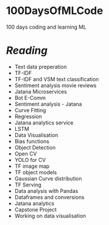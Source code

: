 # 100DaysOfMLCode
100 days coding and learning ML

# *Reading*
* Text data preperation
* TF-IDF
* TF-IDF and VSM text classification
* Sentiment analysis movie reviews
* Jatana Microservices
* Bot E-Comm
* Sentiment analysis - Jatana
* Curve Fitting
* Regression
* Jatana analytics service
* LSTM
* Data Visualisation
* Bias functions
* Object Detection
* Open CV
* YOLO for CV
* TF image map
* TF object models
* Gaussian Curve distribution
* TF Serving
* Data analysis with Pandas
* Dataframes and conversions
* Jatana analytics
* Capstone Project
* Working on data visualisation
